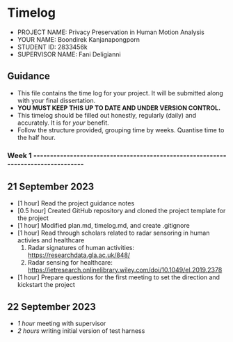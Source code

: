 # Timelog

* PROJECT NAME: Privacy Preservation in Human Motion Analysis
* YOUR NAME: Boondirek Kanjanapongporn
* STUDENT ID: 2833456k
* SUPERVISOR NAME: Fani Deligianni

## Guidance

* This file contains the time log for your project. It will be submitted along with your final dissertation.
* **YOU MUST KEEP THIS UP TO DATE AND UNDER VERSION CONTROL.**
* This timelog should be filled out honestly, regularly (daily) and accurately. It is for *your* benefit.
* Follow the structure provided, grouping time by weeks.  Quantise time to the half hour.

### Week 1 ---------------------------------------------------------------------------------

## 21 September 2023

* [1 hour] Read the project guidance notes
* [0.5 hour] Created GitHub repository and cloned the project template for the project
* [1 hour] Modified plan.md, timelog.md, and create .gitignore
* [1 hour] Read through scholars related to radar sensoring in human activies and healthcare
    1. Radar signatures of human activities: https://researchdata.gla.ac.uk/848/
    2. Radar sensing for healthcare: https://ietresearch.onlinelibrary.wiley.com/doi/10.1049/el.2019.2378
* [1 hour] Prepare questions for the first meeting to set the direction and kickstart the project

## 22 September 2023

* *1 hour* meeting with supervisor
* *2 hours* writing initial version of test harness
